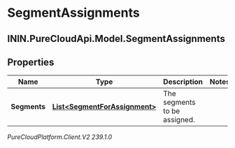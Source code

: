 # SegmentAssignments

## ININ.PureCloudApi.Model.SegmentAssignments

## Properties

|Name | Type | Description | Notes|
|------------ | ------------- | ------------- | -------------|
| **Segments** | [**List&lt;SegmentForAssignment&gt;**](SegmentForAssignment) | The segments to be assigned. | |



_PureCloudPlatform.Client.V2 239.1.0_
